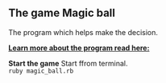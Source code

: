 ## The game Magic ball

The program which helps make the decision.

[**Learn more about the program read here:**](https://en.wikipedia.org/wiki/Magic_8_ball)

**Start the game**
Start ffrom terminal.<br>
`ruby magic_ball.rb`
